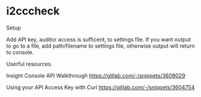 # i2cccheck

Setup

Add API key, auditor access is sufficent, to settings file.
If you want output to go to a file, add path/filename to settings file, otherwise output will return to console.

Userful resources.

Insight Console API Walkthrough
https://gitlab.com/-/snippets/3609029

Using your API Access Key with Curl
https://gitlab.com/-/snippets/3604754

